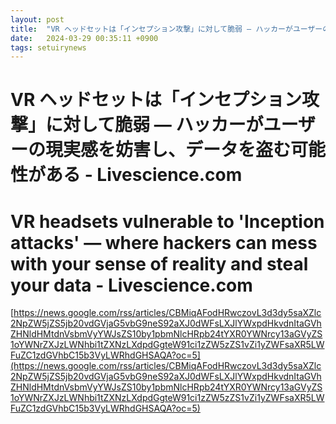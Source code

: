 ```yaml
---
layout: post
title:  "VR ヘッドセットは「インセプション攻撃」に対して脆弱 — ハッカーがユーザーの現実感を妨害し、データを盗む可能性がある - Livescience.com"
date:   2024-03-29 00:35:11 +0900
tags: setuirynews 
---
```


# VR ヘッドセットは「インセプション攻撃」に対して脆弱 — ハッカーがユーザーの現実感を妨害し、データを盗む可能性がある - Livescience.com



# VR headsets vulnerable to 'Inception attacks' — where hackers can mess with your sense of reality and steal your data - Livescience.com

[https://news.google.com/rss/articles/CBMiqAFodHRwczovL3d3dy5saXZlc2NpZW5jZS5jb20vdGVjaG5vbG9neS92aXJ0dWFsLXJlYWxpdHkvdnItaGVhZHNldHMtdnVsbmVyYWJsZS10by1pbmNlcHRpb24tYXR0YWNrcy13aGVyZS1oYWNrZXJzLWNhbi1tZXNzLXdpdGgteW91ci1zZW5zZS1vZi1yZWFsaXR5LWFuZC1zdGVhbC15b3VyLWRhdGHSAQA?oc=5](https://news.google.com/rss/articles/CBMiqAFodHRwczovL3d3dy5saXZlc2NpZW5jZS5jb20vdGVjaG5vbG9neS92aXJ0dWFsLXJlYWxpdHkvdnItaGVhZHNldHMtdnVsbmVyYWJsZS10by1pbmNlcHRpb24tYXR0YWNrcy13aGVyZS1oYWNrZXJzLWNhbi1tZXNzLXdpdGgteW91ci1zZW5zZS1vZi1yZWFsaXR5LWFuZC1zdGVhbC15b3VyLWRhdGHSAQA?oc=5)

